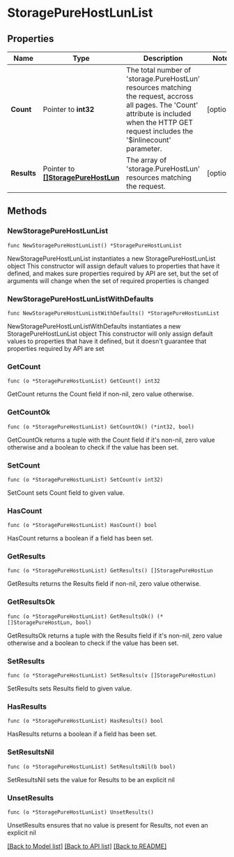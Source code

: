 # StoragePureHostLunList

## Properties

Name | Type | Description | Notes
------------ | ------------- | ------------- | -------------
**Count** | Pointer to **int32** | The total number of &#39;storage.PureHostLun&#39; resources matching the request, accross all pages. The &#39;Count&#39; attribute is included when the HTTP GET request includes the &#39;$inlinecount&#39; parameter. | [optional] 
**Results** | Pointer to [**[]StoragePureHostLun**](storage.PureHostLun.md) | The array of &#39;storage.PureHostLun&#39; resources matching the request. | [optional] 

## Methods

### NewStoragePureHostLunList

`func NewStoragePureHostLunList() *StoragePureHostLunList`

NewStoragePureHostLunList instantiates a new StoragePureHostLunList object
This constructor will assign default values to properties that have it defined,
and makes sure properties required by API are set, but the set of arguments
will change when the set of required properties is changed

### NewStoragePureHostLunListWithDefaults

`func NewStoragePureHostLunListWithDefaults() *StoragePureHostLunList`

NewStoragePureHostLunListWithDefaults instantiates a new StoragePureHostLunList object
This constructor will only assign default values to properties that have it defined,
but it doesn't guarantee that properties required by API are set

### GetCount

`func (o *StoragePureHostLunList) GetCount() int32`

GetCount returns the Count field if non-nil, zero value otherwise.

### GetCountOk

`func (o *StoragePureHostLunList) GetCountOk() (*int32, bool)`

GetCountOk returns a tuple with the Count field if it's non-nil, zero value otherwise
and a boolean to check if the value has been set.

### SetCount

`func (o *StoragePureHostLunList) SetCount(v int32)`

SetCount sets Count field to given value.

### HasCount

`func (o *StoragePureHostLunList) HasCount() bool`

HasCount returns a boolean if a field has been set.

### GetResults

`func (o *StoragePureHostLunList) GetResults() []StoragePureHostLun`

GetResults returns the Results field if non-nil, zero value otherwise.

### GetResultsOk

`func (o *StoragePureHostLunList) GetResultsOk() (*[]StoragePureHostLun, bool)`

GetResultsOk returns a tuple with the Results field if it's non-nil, zero value otherwise
and a boolean to check if the value has been set.

### SetResults

`func (o *StoragePureHostLunList) SetResults(v []StoragePureHostLun)`

SetResults sets Results field to given value.

### HasResults

`func (o *StoragePureHostLunList) HasResults() bool`

HasResults returns a boolean if a field has been set.

### SetResultsNil

`func (o *StoragePureHostLunList) SetResultsNil(b bool)`

 SetResultsNil sets the value for Results to be an explicit nil

### UnsetResults
`func (o *StoragePureHostLunList) UnsetResults()`

UnsetResults ensures that no value is present for Results, not even an explicit nil

[[Back to Model list]](../README.md#documentation-for-models) [[Back to API list]](../README.md#documentation-for-api-endpoints) [[Back to README]](../README.md)


